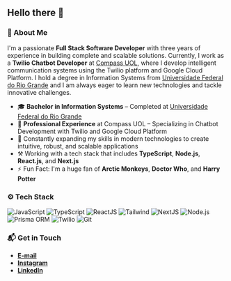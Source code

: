 ## Hello there 👋

### 🤔 About Me
I'm a passionate **Full Stack Software Developer** with three years of experience in building complete and scalable solutions. Currently, I work as a **Twilio Chatbot Developer** at [Compass UOL](https://compass.uol/en/home/), where I develop intelligent communication systems using the Twilio platform and Google Cloud Platform. I hold a degree in Information Systems from [Universidade Federal do Rio Grande](https://www.furg.br/en/) and I am always eager to learn new technologies and tackle innovative challenges.

* 🎓 **Bachelor in Information Systems** – Completed at [Universidade Federal do Rio Grande](https://www.furg.br/en/)
* 🏢 **Professional Experience** at Compass UOL – Specializing in Chatbot Development with Twilio and Google Cloud Platform
* 🌱 Constantly expanding my skills in modern technologies to create intuitive, robust, and scalable applications
* ⚒️ Working with a tech stack that includes **TypeScript**, **Node.js**, **React.js**, and **Next.js**
* ⚡ Fun Fact: I'm a huge fan of **Arctic Monkeys**, **Doctor Who**, and **Harry Potter**

### ⚙️ Tech Stack
![JavaScript](https://img.shields.io/badge/-JavaScript-05122A?style=flat&logo=javascript)
![TypeScript](https://img.shields.io/badge/-TypeScript-05122A?style=flat&logo=typescript)
![ReactJS](https://img.shields.io/badge/-ReactJS-05122A?style=flat&logo=react)
![Tailwind](https://img.shields.io/badge/-Tailwind_CSS-05122A?style=flat&logo=tailwind-css)
![NextJS](https://img.shields.io/badge/-NextJS-05122A?style=flat&logo=next.js)
![Node.js](https://img.shields.io/badge/-Node.js-05122A?style=flat&logo=node.js)
![Prisma ORM](https://img.shields.io/badge/-Prisma_ORM-05122A?style=flat&logo=prisma)
![Twilio](https://img.shields.io/badge/-Twilio-05122A?style=flat&logo=twilio)
![Git](https://img.shields.io/badge/-Git-05122A?style=flat&logo=git)

### 📬 Get in Touch
* **[E-mail](mailto:samuel_gomes26@hotmail.com)**
* **[Instagram](https://instagram.com/samuelgomes0)**
* **[LinkedIn](https://linkedin.com/in/samuelgomes0/)**
